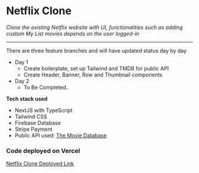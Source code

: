 # Netflix Clone

*Clone the existing Netflix website with UI, functionalities such as adding custom My List movies depends on the user logged-in*

---

There are three feature branches and will have updated status day by day
- Day 1
  - Create boilerplate, set up Tailwind and TMDB for public API
  - Create Header, Banner, Row and Thumbnail components
- Day 2
  - To Be Completed..

**Tech stack used**
- NextJS with TypeScript
- Tailwind CSS
- Firebase Database
- Stripe Payment
- Public API used: [The Movie Database](https://www.themoviedb.org/)

### Code deployed on Vercel
[Netflix Clone Deployed Link](https://netflix-clone-jungyup.vercel.app/)
